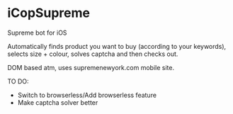 # iCopSupreme
Supreme bot for iOS

Automatically finds product you want to buy (according to your keywords), selects size + colour, solves captcha and then checks out.

DOM based atm, uses supremenewyork.com mobile site.

TO DO:

* Switch to browserless/Add browserless feature
* Make captcha solver better
